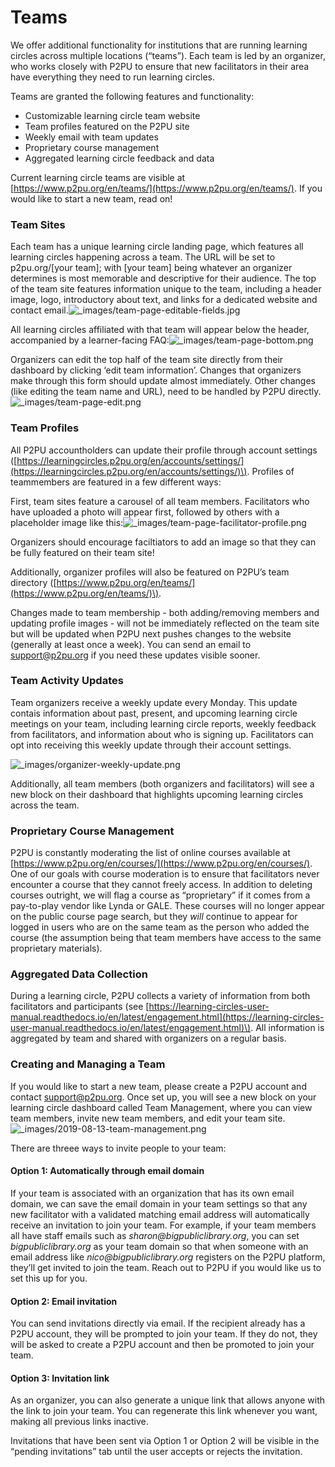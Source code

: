 # Teams

We offer additional functionality for institutions that are running learning circles across multiple locations \(“teams”\). Each team is led by an organizer, who works closely with P2PU to ensure that new facilitators in their area have everything they need to run learning circles.

Teams are granted the following features and functionality:

* Customizable learning circle team website
* Team profiles featured on the P2PU site
* Weekly email with team updates
* Proprietary course management
* Aggregated learning circle feedback and data

Current learning circle teams are visible at [https://www.p2pu.org/en/teams/](https://www.p2pu.org/en/teams/). If you would like to start a new team, read on!

### Team Sites

Each team has a unique learning circle landing page, which features all learning circles happening across a team. The URL will be set to p2pu.org/\[your team\]; with \[your team\] being whatever an organizer determines is most memorable and descriptive for their audience. The top of the team site features information unique to the team, including a header image, logo, introductory about text, and links for a dedicated website and contact email.![\_images/team-page-editable-fields.jpg](https://learning-circles-user-manual.readthedocs.io/en/latest/_images/team-page-editable-fields.jpg)

All learning circles affiliated with that team will appear below the header, accompanied by a learner-facing FAQ:![\_images/team-page-bottom.png](https://learning-circles-user-manual.readthedocs.io/en/latest/_images/team-page-bottom.png)

Organizers can edit the top half of the team site directly from their dashboard by clicking ‘edit team information’. Changes that organizers make through this form should update almost immediately. Other changes \(like editing the team name and URL\), need to be handled by P2PU directly.![\_images/team-page-edit.png](https://learning-circles-user-manual.readthedocs.io/en/latest/_images/team-page-edit.png)

### Team Profiles

All P2PU accountholders can update their profile through account settings \([https://learningcircles.p2pu.org/en/accounts/settings/](https://learningcircles.p2pu.org/en/accounts/settings/)\). Profiles of teammembers are featured in a few different ways:

First, team sites feature a carousel of all team members. Facilitators who have uploaded a photo will appear first, followed by others with a placeholder image like this:![\_images/team-page-facilitator-profile.png](https://learning-circles-user-manual.readthedocs.io/en/latest/_images/team-page-facilitator-profile.png)

Organizers should encourage faciltiators to add an image so that they can be fully featured on their team site!

Additionally, organizer profiles will also be featured on P2PU’s team directory \([https://www.p2pu.org/en/teams/](https://www.p2pu.org/en/teams/)\).

Changes made to team membership - both adding/removing members and updating profile images - will not be immediately reflected on the team site but will be updated when P2PU next pushes changes to the website \(generally at least once a week\). You can send an email to [support@p2pu.org](mailto:support%40p2pu.org) if you need these updates visible sooner.

### Team Activity Updates

Team organizers receive a weekly update every Monday. This update contais information about past, present, and upcoming learning circle meetings on your team, including learning circle reports, weekly feedback from facilitators, and information about who is signing up. Facilitators can opt into receiving this weekly update through their account settings.

![\_images/organizer-weekly-update.png](https://learning-circles-user-manual.readthedocs.io/en/latest/_images/organizer-weekly-update.png)

Additionally, all team members \(both organizers and facilitators\) will see a new block on their dashboard that highlights upcoming learning circles across the team.

### Proprietary Course Management

P2PU is constantly moderating the list of online courses available at [https://www.p2pu.org/en/courses/](https://www.p2pu.org/en/courses/). One of our goals with course moderation is to ensure that facilitators never encounter a course that they cannot freely access. In addition to deleting courses outright, we will flag a course as “proprietary” if it comes from a pay-to-play vendor like Lynda or GALE. These courses will no longer appear on the public course page search, but they _will_ continue to appear for logged in users who are on the same team as the person who added the course \(the assumption being that team members have access to the same proprietary materials\).

### Aggregated Data Collection

During a learning circle, P2PU collects a variety of information from both facilitators and participants \(see [https://learning-circles-user-manual.readthedocs.io/en/latest/engagement.html](https://learning-circles-user-manual.readthedocs.io/en/latest/engagement.html)\). All information is aggregated by team and shared with organizers on a regular basis.

### Creating and Managing a Team

If you would like to start a new team, please create a P2PU account and contact [support@p2pu.org](mailto:support%40p2pu.org). Once set up, you will see a new block on your learning circle dashboard called Team Management, where you can view team members, invite new team members, and edit your team site.![\_images/2019-08-13-team-management.png](https://learning-circles-user-manual.readthedocs.io/en/latest/_images/2019-08-13-team-management.png)

There are threee ways to invite people to your team:

#### Option 1: Automatically through email domain

If your team is associated with an organization that has its own email domain, we can save the email domain in your team settings so that any new facilitator with a validated matching email address will automatically receive an invitation to join your team. For example, if your team members all have staff emails such as _sharon@bigpubliclibrary.org_, you can set _bigpubliclibrary.org_ as your team domain so that when someone with an email address like _nico@bigpubliclibrary.org_ registers on the P2PU platform, they’ll get invited to join the team. Reach out to P2PU if you would like us to set this up for you.

#### Option 2: Email invitation

You can send invitations directly via email. If the recipient already has a P2PU account, they will be prompted to join your team. If they do not, they will be asked to create a P2PU account and then be promoted to join your team.

#### Option 3: Invitation link

As an organizer, you can also generate a unique link that allows anyone with the link to join your team. You can regenerate this link whenever you want, making all previous links inactive.

Invitations that have been sent via Option 1 or Option 2 will be visible in the “pending invitations” tab until the user accepts or rejects the invitation.  


